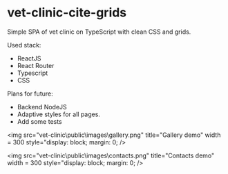 # vet-clinic-cite-grids

Simple SPA of vet clinic on TypeScript with clean CSS and grids.

Used stack: 
 - ReactJS
 - React Router
 - Typescript
 - CSS

Plans for future: 
  - Backend NodeJS
  - Adaptive styles for all pages.
  - Add some tests

  <img src="vet-clinic\public\images\gallery.png" title="Gallery demo" width = 300 style="display: block; margin: 0; />

  <img src="vet-clinic\public\images\contacts.png" title="Contacts demo" width = 300 style="display: block; margin: 0; />

